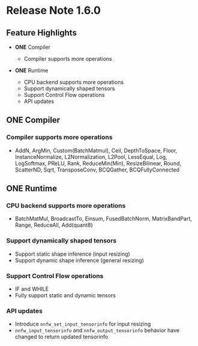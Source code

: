 # Release Note 1.6.0

## Feature Highlights

- **ONE** Compiler
    - Compiler supports more operations

- **ONE** Runtime
    - CPU backend supports more operations
    - Support dynamically shaped tensors
    - Support Control Flow operations
    - API updates

## ONE Compiler

### Compiler supports more operations

- AddN, ArgMin, Custom(BatchMatmul), Ceil, DepthToSpace, Floor, InstanceNormalize,
L2Normalization, L2Pool, LessEqual, Log, LogSoftmax, PReLU, Rank, ReduceMin(Min),
ResizeBilinear, Round, ScatterND, Sqrt, TransposeConv, BCQGather,
BCQFullyConnected

## ONE Runtime

### CPU backend supports more operations

- BatchMatMul, BroadcastTo, Einsum, FusedBatchNorm, MatrixBandPart, Range,  ReduceAll, Add(quant8)

### Support dynamically shaped tensors

- Support static shape inference (input resizing)
- Support dynamic shape inference (general resizing)

### Support Control Flow operations

- IF and WHILE
- Fully support static and dynamic tensors

### API updates

- Introduce `nnfw_set_input_tensorinfo` for input resizing
- `nnfw_input_tensorinfo` and `nnfw_output_tensorinfo` behavior have changed to return updated tensorinfo
